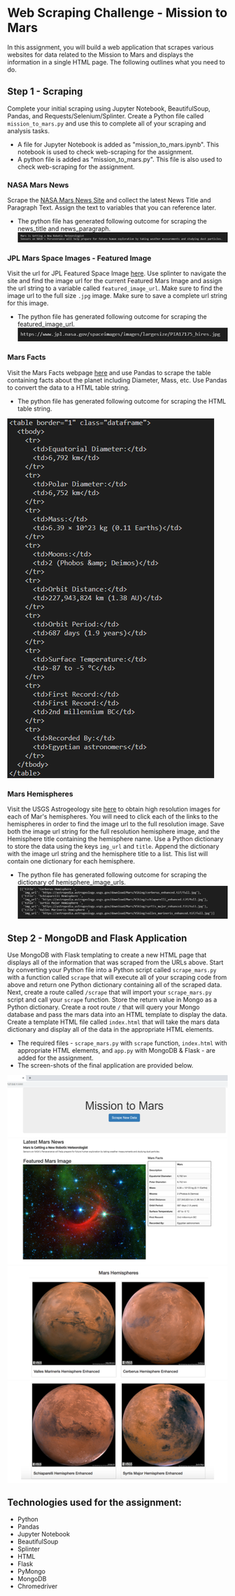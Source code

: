 # **Web Scraping Challenge - Mission to Mars**

In this assignment, you will build a web application that scrapes various websites for data related to the Mission to Mars and displays the information in a single HTML page. The following outlines what you need to do.

## Step 1 - Scraping

Complete your initial scraping using Jupyter Notebook, BeautifulSoup, Pandas, and Requests/Selenium/Splinter. Create a Python file called `mission_to_mars.py` and use this to complete all of your scraping and analysis tasks. 
* A file for Jupyter Notebook is added as "mission_to_mars.ipynb". This notebook is used to check web-scraping for the assignment.
* A python file is added as "mission_to_mars.py". This file is also used to check web-scraping for the assignment.

### NASA Mars News

Scrape the [NASA Mars News Site](https://mars.nasa.gov/news/) and collect the latest News Title and Paragraph Text. Assign the text to variables that you can reference later.
* The python file has generated following outcome for scraping the news_title and news_paragraph.
![news_mars](ScreenShots/news_py.PNG)

### JPL Mars Space Images - Featured Image

Visit the url for JPL Featured Space Image [here](https://www.jpl.nasa.gov/spaceimages/?search=&category=Mars). Use splinter to navigate the site and find the image url for the current Featured Mars Image and assign the url string to a variable called `featured_image_url`. Make sure to find the image url to the full size `.jpg` image. Make sure to save a complete url string for this image.
* The python file has generated following outcome for scraping the featured_image_url.
![image_mars](ScreenShots/image_py.PNG)

### Mars Facts

Visit the Mars Facts webpage [here](https://space-facts.com/mars/) and use Pandas to scrape the table containing facts about the planet including Diameter, Mass, etc. Use Pandas to convert the data to a HTML table string.
* The python file has generated following outcome for scraping the HTML table string.

 ![facts_mars](ScreenShots/pandas_html_py.PNG)

### Mars Hemispheres

Visit the USGS Astrogeology site [here](https://astrogeology.usgs.gov/search/results?q=hemisphere+enhanced&k1=target&v1=Mars) to obtain high resolution images for each of Mar's hemispheres. You will need to click each of the links to the hemispheres in order to find the image url to the full resolution image. Save both the image url string for the full resolution hemisphere image, and the Hemisphere title containing the hemisphere name. Use a Python dictionary to store the data using the keys `img_url` and `title`. Append the dictionary with the image url string and the hemisphere title to a list. This list will contain one dictionary for each hemisphere.
* The python file has generated following outcome for scraping the dictionary of hemisphere_image_urls.
![hemisphere_mars](ScreenShots/hemisphere_dict_py.PNG)

## Step 2 - MongoDB and Flask Application

Use MongoDB with Flask templating to create a new HTML page that displays all of the information that was scraped from the URLs above. Start by converting your Python file into a Python script called `scrape_mars.py` with a function called `scrape` that will execute all of your scraping code from above and return one Python dictionary containing all of the scraped data. Next, create a route called `/scrape` that will import your `scrape_mars.py` script and call your `scrape` function. Store the return value in Mongo as a Python dictionary. Create a root route `/` that will query your Mongo database and pass the mars data into an HTML template to display the data. Create a template HTML file called `index.html` that will take the mars data dictionary and display all of the data in the appropriate HTML elements. 
* The required files - `scrape_mars.py` with `scrape` function, `index.html` with appropriate HTML elements, and `app.py` with MongoDB & Flask - are added for the assignment.
* The screen-shots of the final application are provided below.

![screen_1](ScreenShots/screen_1.png)
![screen_2](ScreenShots/screen_2.PNG)
![screen_3](ScreenShots/screen_3.PNG)
![screen_4](ScreenShots/screen_4.PNG)

## Technologies used for the assignment:
* Python
* Pandas
* Jupyter Notebook
* BeautifulSoup
* Splinter
* HTML
* Flask
* PyMongo
* MongoDB
* Chromedriver 









